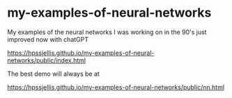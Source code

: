# my-examples-of-neural-networks
My examples of the neural networks I was working on in the 90's just improved now with  chatGPT




https://hpssjellis.github.io/my-examples-of-neural-networks/public/index.html



The best demo will always be at 

https://hpssjellis.github.io/my-examples-of-neural-networks/public/nn.html


